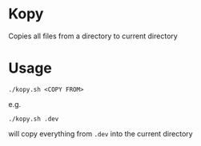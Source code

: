 # Kopy

Copies all files from a directory to current directory

# Usage

```
./kopy.sh <COPY FROM>
```

e.g.

```
./kopy.sh .dev
```

will copy everything from `.dev` into the current directory